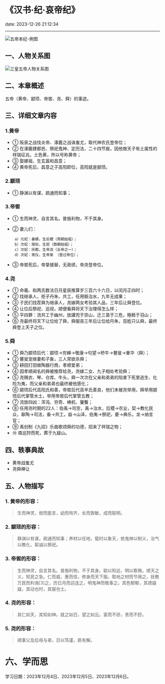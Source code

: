 # 《汉书·纪·哀帝纪》
date: 2023-12-26 21:12:34

---

![五帝本纪-例图](https://s11.ax1x.com/2023/12/26/pibfQzR.png)

## 一、人物关系图

![三皇五帝人物关系图](https://s11.ax1x.com/2023/12/26/pibgng0.png)

## 二、本章概述

五帝（黄帝、颛顼、帝喾、尧、舜）的事迹。

## 三、详细文章内容

### 1.黄帝

- ① 阪泉之战伐炎帝、涿鹿之战诛蚩尤，取代神农氏登帝位；
- ② 在涿鹿建都邑、祭祀鬼神、定历法，二十四节报，因他做天子有土属性的祥瑞征兆，土色黄，所以号称黄帝；
- ③ 娶嫘祖，生玄嚣和昌意；
- ④ 黄帝死后，昌意之子高阳即位，高阳就是颛顼。

### 2.颛顼

- ① 静渊以有谋，疏通而知事；

### 3.帝喾

- ① 生而神灵，自言其名。普施利物，不于其身。
- ② 妻儿们：

       a）元妃：姜嫄，生后稷（周朝始祖）；
       b）次妃：简狄，生契（商朝始祖）；
       c）次妃：庆都，生帝尧（五帝之一）；
       d）次妃：常仪，生帝挚 （登过帝位）；

- ③ 帝喾死后，帝挚接替，无政绩，帝尧登帝位。

### 4.尧
- ① 命羲、和两氏数法日月星辰推算岁三百六十六日，以闰月正四时；
- ② 找继承人，拒子丹朱、共工，任用鲧治水，九年无成果；
- ③ 子民们找茬舜为继承人，尧嫁两女考验其人品，三年后让舜登位。
- ④ 让位后祭祀、巡视，顺便看舜将天下治理得怎么样；
- ⑤ 平四罪：流共工于幽州，放讙兜于崇山，迁三苗于三危，殛鲧于羽山；
- ⑥ 尧最终将天下让位给了舜，舜服丧三年后让位给丹朱，百姓只认舜，最终舜登上天子之位。

### 5.舜
- ① 舜乃颛顼后代：颛顼→穷蝉→敬康→句望→桥牛→瞽叟→重华（舜）；
- ② 瞽叟宠继妻和子象，三人常欲杀舜；
- ③ 耕田打田做陶器行商，孝顺爱弟；
- ④ 因孝顺闻名的舜被推荐给尧，尧嫁二女、九子相处考验舜；
- ⑤ 尧赐衣、琴、仓库、牛头，舜一次次在父亲和弟弟的陷害下死里逃生、化险为夷，而父亲和弟弟也最终被他感化；
- ⑥ 颛顼后代高阳氏和善，帝喾后代高辛氏善良，他们未被尧举用，舜举用颛顼后代掌管水土，举用帝喾后代掌管五教；
- ⑦ 流放四凶：浑沌、穷奇、梼杌、饕餮；
- ⑧ 任用尧时期的22人：伯禹→司空，禹→治水，后稷→农业，契→教化民众，皋陶→司法，垂→共工，益→山泽，伯夷→祭祀，夔→典乐，龙→纳言官；
- ⑨ 禹创制《九招》乐曲歌颂舜的功德，招来了祥瑞之物；
- ⑩ 南巡狩而死，葬于九疑山。

## 四、轶事典故

- 黄帝战蚩尤
- 尧舜禅让

## 五、人物描写

### 1. 黄帝的形容：
> 生而神灵，弱而能言，幼而徇齐，长而敦敏，成而聪明。

### 2. 颛顼的形容：
> 静渊以有谋，疏通而知事；养材以任地，载时以象天，依鬼神以制义，治气以教化，絜诚以祭祀。

### 3. 帝喾的形容：
> 生而神灵，自言其名。普施利物，不于其身。聪以知远，明以察微。顺天之义，知民之急。仁而威，惠而信，修身而天下服。取地之材而节用之，抚教万民而利诲[3]之，历日月而迎送之，明鬼神而敬事之。其色郁郁，其德嶷嶷，其动也时，其服也士。

### 4. 尧的形容：
> 其仁如天，其知如神。就之如日，望之如云。富而不骄，贵而不舒。

### 5. 尧的形容：
> 顺事父及后母与弟，日以笃谨，匪有解。

# 六、学而思

学习日期：2023年12月4日、2023年12月5日、2023年12月6日。